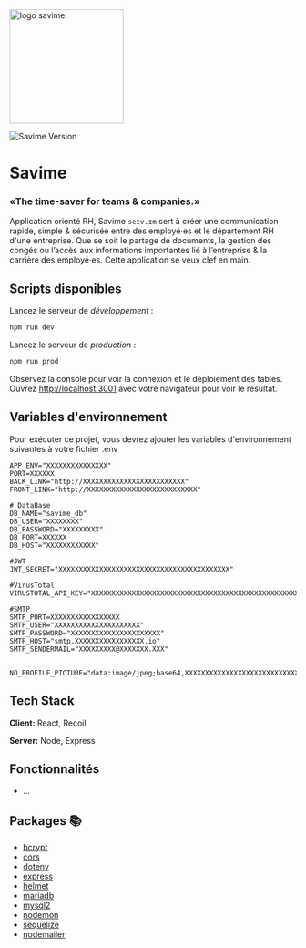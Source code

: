 <img src="https://i.goopics.net/03v8if.png" alt="logo savime" style="width:200px;"/>
      
![Savime Version](https://img.shields.io/badge/version-v0.0.1-white)

# Savime
### «The time-saver for teams & companies.»
Application orienté RH, Savime `seɪv.ɪm` sert à créer une communication rapide, simple & sécurisée entre des employé·es et le département RH d'une entreprise.
Que se soit le partage de documents, la gestion des congés ou l’accès aux informations importantes lié à l’entreprise & la carrière des employé·es.
Cette application se veux clef en main.

## Scripts disponibles

Lancez le serveur de *développement* :

```bash
npm run dev
```
Lancez le serveur de *production* :

```bash
npm run prod
```

Observez la console pour voir la connexion et le déploiement des tables.
Ouvrez [http://localhost:3001](http://localhost:3001) avec votre navigateur pour voir le résultat.

## Variables d'environnement

Pour exécuter ce projet, vous devrez ajouter les variables d'environnement suivantes à votre fichier .env

```
APP_ENV="XXXXXXXXXXXXXXX"
PORT=XXXXXX
BACK_LINK="http://XXXXXXXXXXXXXXXXXXXXXXXXX"
FRONT_LINK="http://XXXXXXXXXXXXXXXXXXXXXXXXXXX"

# DataBase
DB_NAME="savime_db"
DB_USER="XXXXXXXX"
DB_PASSWORD="XXXXXXXXX"
DB_PORT=XXXXXX
DB_HOST="XXXXXXXXXXXX"

#JWT
JWT_SECRET="XXXXXXXXXXXXXXXXXXXXXXXXXXXXXXXXXXXXXXXXXX"

#VirusTotal
VIRUSTOTAL_API_KEY="XXXXXXXXXXXXXXXXXXXXXXXXXXXXXXXXXXXXXXXXXXXXXXXXXXXXXXXXXXXXXXXXXXXXX"

#SMTP
SMTP_PORT=XXXXXXXXXXXXXXXXX
SMTP_USER="XXXXXXXXXXXXXXXXXXXXX"
SMTP_PASSWORD="XXXXXXXXXXXXXXXXXXXXXX"
SMTP_HOST="smtp.XXXXXXXXXXXXXXXXX.io"
SMTP_SENDERMAIL="XXXXXXXXX@XXXXXXX.XXX"


NO_PROFILE_PICTURE="data:image/jpeg;base64,XXXXXXXXXXXXXXXXXXXXXXXXXXXX"

```

## Tech Stack

**Client:** React, Recoil

**Server:** Node, Express


## Fonctionnalités
- ...

## Packages 📚

- [bcrypt](https://www.npmjs.com/package/bcrypt)
- [cors](https://www.npmjs.com/package/cors)
- [dotenv](https://www.npmjs.com/package/dotenv)
- [express](https://www.npmjs.com/package/express)
- [helmet](https://www.npmjs.com/package/helmet)
- [mariadb](https://www.npmjs.com/package/mariadb)
- [mysql2](https://www.npmjs.com/package/mysql2)
- [nodemon](https://www.npmjs.com/package/nodemon)
- [sequelize](https://www.npmjs.com/package/sequelize)
- [nodemailer](https://www.npmjs.com/package/nodemailer)